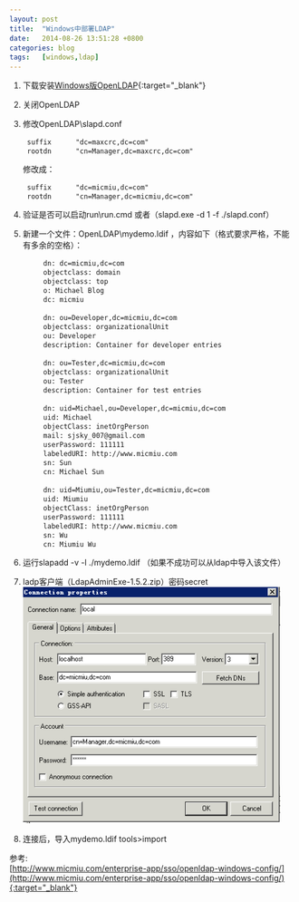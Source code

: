 ```yaml
---
layout: post
title:  "Windows中部署LDAP"
date:   2014-08-26 13:51:28 +0800
categories: blog
tags:   [windows,ldap]
---
```

1. 下载安装[Windows版OpenLDAP](http://www.userbooster.de/download/openldap-for-windows.aspx){:target="_blank"}
   
2. 关闭OpenLDAP

3. 修改OpenLDAP\slapd.conf 

        suffix      "dc=maxcrc,dc=com"
        rootdn      "cn=Manager,dc=maxcrc,dc=com"

    修改成：

        suffix      "dc=micmiu,dc=com"
        rootdn      "cn=Manager,dc=micmiu,dc=com"

4. 验证是否可以启动run\run.cmd 或者（slapd.exe -d 1 -f ./slapd.conf）

5. 新建一个文件：OpenLDAP\mydemo.ldif ，内容如下（格式要求严格，不能有多余的空格）：

            dn: dc=micmiu,dc=com
            objectclass: domain
            objectclass: top
            o: Michael Blog
            dc: micmiu

            dn: ou=Developer,dc=micmiu,dc=com
            objectclass: organizationalUnit
            ou: Developer
            description: Container for developer entries

            dn: ou=Tester,dc=micmiu,dc=com
            objectclass: organizationalUnit
            ou: Tester
            description: Container for test entries

            dn: uid=Michael,ou=Developer,dc=micmiu,dc=com
            uid: Michael
            objectClass: inetOrgPerson
            mail: sjsky_007@gmail.com
            userPassword: 111111
            labeledURI: http://www.micmiu.com
            sn: Sun
            cn: Michael Sun

            dn: uid=Miumiu,ou=Tester,dc=micmiu,dc=com
            uid: Miumiu
            objectClass: inetOrgPerson
            userPassword: 111111
            labeledURI: http://www.micmiu.com
            sn: Wu
            cn: Miumiu Wu

6. 运行slapadd -v -l ./mydemo.ldif
（如果不成功可以从ldap中导入该文件）

7. ladp客户端（LdapAdminExe-1.5.2.zip）密码secret
    ![ldap](/images/ldap.png)

8. 连接后，导入mydemo.ldif  tools>import


参考:             
[http://www.micmiu.com/enterprise-app/sso/openldap-windows-config/](http://www.micmiu.com/enterprise-app/sso/openldap-windows-config/){:target="_blank"}